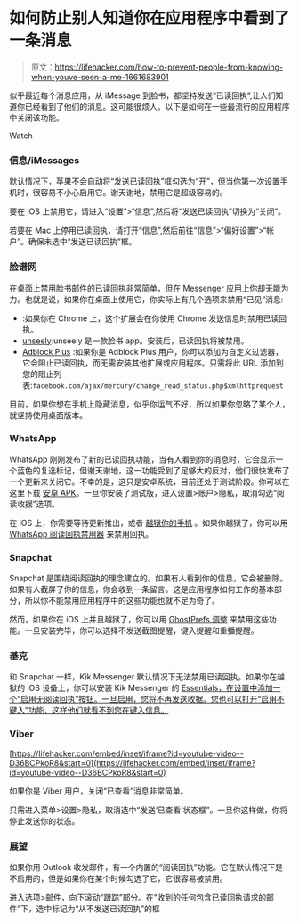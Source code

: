 # 如何防止别人知道你在应用程序中看到了一条消息

> 原文：<https://lifehacker.com/how-to-prevent-people-from-knowing-when-youve-seen-a-me-1661683901>

似乎最近每个消息应用，从 iMessage 到脸书，都坚持发送“已读回执”,让人们知道你已经看到了他们的消息。这可能很烦人。以下是如何在一些最流行的应用程序中关闭该功能。

Watch

### 信息/iMessages

默认情况下，苹果不会自动将“发送已读回执”框勾选为“开”，但当你第一次设置手机时，很容易不小心启用它。谢天谢地，禁用它是超级容易的。

要在 iOS 上禁用它，请进入“设置”>“信息”,然后将“发送已读回执”切换为“关闭”。

若要在 Mac 上停用已读回执，请打开“信息”,然后前往“信息”>“偏好设置”>“帐户”。确保未选中“发送已读回执”框。

### 脸谱网

在桌面上禁用脸书邮件的已读回执非常简单，但在 Messenger 应用上你却无能为力。也就是说，如果你在桌面上使用它，你实际上有几个选项来禁用“已见”消息:

*   :如果你在 Chrome 上，这个扩展会在你使用 Chrome 发送信息时禁用已读回执。
*   [unseely](https://apps.facebook.com/unseenly/):unseely 是一款脸书 app。安装后，已读回执将被禁用。
*   [Adblock Plus](https://adblockplus.org/) :如果你是 Adblock Plus 用户，你可以添加为自定义过滤器，它会阻止已读回执，而无需安装其他扩展或应用程序。只需将此 URL 添加到您的阻止列表:`facebook.com/ajax/mercury/change_read_status.php$xmlhttprequest`

目前，如果你想在手机上隐藏消息，似乎你运气不好，所以如果你忽略了某个人，就坚持使用桌面版本。

### WhatsApp

WhatsApp 刚刚发布了新的已读回执功能，当有人看到你的消息时，它会显示一个蓝色的复选标记，但谢天谢地，这一功能受到了足够大的反对，他们很快发布了一个更新来关闭它。不幸的是，这只是安卓系统，目前还处于测试阶段。你可以在这里下载 [安卓 APK](http://www.whatsapp.com/android/)。一旦你安装了测试版，进入设置>账户>隐私，取消勾选“阅读收据”选项。

在 iOS 上，你需要等待更新推出，或者 [越狱你的手机](https://lifehacker.com/how-to-jailbreak-your-iphone-the-always-up-to-date-gui-5771943) 。如果你越狱了，你可以用 [WhatsApp 阅读回执禁用器](http://moreinfo.thebigboss.org/moreinfo/depiction.php?file=whatsappreadreceiptdisablerDp) 来禁用回执。

### Snapchat

Snapchat 是围绕阅读回执的理念建立的。如果有人看到你的信息，它会被删除。如果有人截屏了你的信息，你会收到一条留言。这是应用程序如何工作的基本部分，所以你不能禁用应用程序中的这些功能也就不足为奇了。

然而，如果你在 iOS 上并且越狱了，你可以用 [GhostPrefs 调整](http://moreinfo.thebigboss.org/moreinfo/depiction.php?file=ghostprefsDp) 来禁用这些功能。一旦安装完毕，你可以选择不发送截图提醒，键入提醒和重播提醒。

### 基克

和 Snapchat 一样，Kik Messenger 默认情况下无法禁用已读回执。如果你在越狱的 iOS 设备上，你可以安装 Kik Messenger 的 [Essentials，在设置中添加一个“启用无阅读回执”按钮。一旦启用，您将不再发送收据。您也可以打开“启用不键入”功能，这样他们就看不到您在键入信息。](http://moreinfo.thebigboss.org/moreinfo/depiction.php?file=kikmessengeressentialsDp)

### Viber

 [https://lifehacker.com/embed/inset/iframe?id=youtube-video--D36BCPkoR8&start=0](https://lifehacker.com/embed/inset/iframe?id=youtube-video--D36BCPkoR8&start=0) 

如果你是 Viber 用户，关闭“已查看”消息非常简单。

只需进入菜单>设置>隐私，取消选中“发送‘已查看’状态框”。一旦你这样做，你将停止发送你的状态。

### **展望**

如果你用 Outlook 收发邮件，有一个内置的“阅读回执”功能。它在默认情况下是不启用的，但是如果你在某个时候勾选了它，它很容易被禁用。

进入选项>邮件，向下滚动“跟踪”部分。在“收到的任何包含已读回执请求的邮件”下，选中标记为“从不发送已读回执”的框